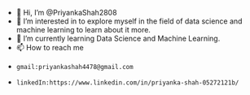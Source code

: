 - 👋 Hi, I’m @PriyankaShah2808
- 👀 I’m interested in to explore myself in the field of data science and machine learning to learn about it more. 
- 🌱 I’m currently learning Data Science and Machine Learning.
- 📫 How to reach me 
-     gmail:priyankashah4478@gmail.com
-     linkedIn:https://www.linkedin.com/in/priyanka-shah-05272121b/

<!---
PriyankaShah2808/PriyankaShah2808 is a ✨ special ✨ repository because its `README.md` (this file) appears on your GitHub profile.
You can click the Preview link to take a look at your changes.
--->
